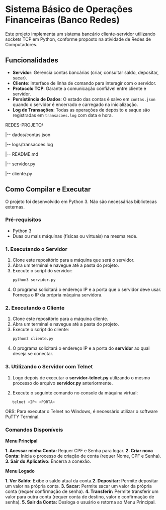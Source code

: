 # Sistema Básico de Operações Financeiras (Banco Redes)

Este projeto implementa um sistema bancário cliente-servidor utilizando sockets TCP em Python, conforme proposto na atividade de Redes de Computadores.

## Funcionalidades

* **Servidor**: Gerencia contas bancárias (criar, consultar saldo, depositar, sacar).
* **Cliente**: Interface de linha de comando para interagir com o servidor.
* **Protocolo TCP**: Garante a comunicação confiável entre cliente e servidor.
* **Persistência de Dados**: O estado das contas é salvo em `contas.json` quando o servidor é encerrado e carregado na inicialização.
* **Log de Transações**: Todas as operações de depósito e saque são registradas em `transacoes.log` com data e hora.

REDES-PROJETO/

|-- dados/contas.json

|-- logs/transacoes.log

|-- README.md

|-- servidor.py

|-- cliente.py

## Como Compilar e Executar

O projeto foi desenvolvido em Python 3. Não são necessárias bibliotecas externas.

### Pré-requisitos

* Python 3
* Duas ou mais máquinas (físicas ou virtuais) na mesma rede.

### 1. Executando o Servidor

1.  Clone este repositório para a máquina que será o servidor.
2.  Abra um terminal e navegue até a pasta do projeto.
3.  Execute o script do servidor:
    ```bash
    python3 servidor.py
    ```
4.  O programa solicitará o endereço IP e a porta que o servidor deve usar. Forneça o IP da própria máquina servidora.

### 2. Executando o Cliente

1.  Clone este repositório para a máquina cliente.
2.  Abra um terminal e navegue até a pasta do projeto.
3.  Execute o script do cliente:
    ```bash
    python3 cliente.py
    ```
4.  O programa solicitará o endereço IP e a porta do **servidor** ao qual deseja se conectar.

### 3. Utilizando o Servidor com Telnet

1. Logo depois de executar o **servidor-telnet.py** utilizando o mesmo processo do arquivo **servidor.py** anteriormente.

2. Execute o seguinte comando no console da máquina virtual:
```bash
   telnet <IP> <PORTA>
```
OBS: Para executar o Telnet no Windows, é necessário utilizar o software PuTTY Terminal.

### Comandos Disponíveis

**Menu Principal**

**​1. Acessar minha Conta:** Requer CPF e Senha para logar.
**​2. Criar nova Conta:** Inicia o processo de criação de conta (requer Nome, CPF e Senha).
**​3. Sair do Aplicativo:** Encerra a conexão.

**​Menu Logado**

**​1. Ver Saldo:** Exibe o saldo atual da conta.
**​2. Depositar:** Permite depositar um valor na própria conta.
**​3. Sacar:** Permite sacar um valor da própria conta (requer confirmação de senha).
**​4. Transferir:** Permite transferir um valor para outra conta (requer conta de destino, valor e confirmação de senha).
**​5. Sair da Conta:** Desloga o usuário e retorna ao Menu Principal.